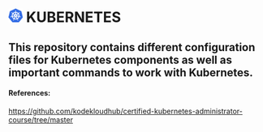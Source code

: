 # <img src="https://github.com/ShivaniShah06/Kubernetes/raw/main/logos/Kubernetes.png" width="28"> KUBERNETES


## This repository contains different configuration files for Kubernetes components as well as important commands to work with Kubernetes.

#### References:

https://github.com/kodekloudhub/certified-kubernetes-administrator-course/tree/master 
